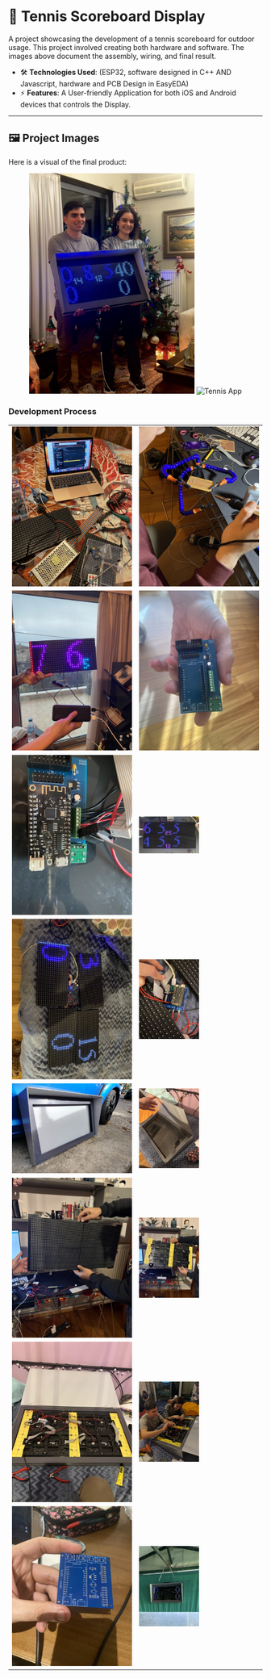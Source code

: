 # 📌 Tennis Scoreboard Display  
A project showcasing the development of a tennis scoreboard for outdoor usage.
This project involved creating both hardware and software. The images above document the assembly, wiring, and final result.

- 🛠️ **Technologies Used**: (ESP32, software designed in C++ AND Javascript, hardware and PCB Design in EasyEDA)
- ⚡ **Features**: A User-friendly Application for both iOS and Android devices that controls the Display.
---

## 🖼️ Project Images

Here is a visual of the final product:

<div align="center">
  <img src="images/IMG_1111.jpg" width="65%" alt="Tennis Scoreboard">
  <img src="images/Tennis_app.gif" width="30%" alt="Tennis App">
</div>


### Development Process

<div align="center">

<table>
  <tr>
    <td><img src="images/IMG_0135.jpeg" width="100%"></td>
    <td><img src="images/IMG_1490.jpeg" width="100%"></td>
  </tr>
  <tr>
    <td><img src="images/IMG_1564.jpeg" width="100%"></td>
    <td><img src="images/IMG_3745.jpeg" width="100%"></td>
  </tr>
  <tr>
    <td><img src="images/IMG_3766.jpeg" width="100%"></td>
    <td><img src="images/IMG_3776.jpg" width="50%"></td>
  </tr>
  <tr>
    <td><img src="images/IMG_3906.jpeg" width="100%"></td>
    <td><img src="images/IMG_3907.jpeg" width="50%"></td>
  </tr>
  <tr>
    <td><img src="images/IMG_3934.jpg" width="100%"></td>
    <td><img src="images/IMG_0983.jpeg" width="50%"></td>
  </tr>
  <tr>
    <td><img src="images/IMG_0985.jpeg" width="100%"></td>
    <td><img src="images/IMG_0987.jpeg" width="50%"></td>
  </tr>
  <tr>
    <td><img src="images/IMG_0990.jpeg" width="100%"></td>
    <td><img src="images/IMG_4042.jpeg" width="50%"></td>
  </tr>
  <tr>
    <td><img src="images/IMG_4340.jpeg" width="100%"></td>
    <td><img src="images/IMG_5837.jpg" width="50%"></td>
  </tr>
</table>

</div>
